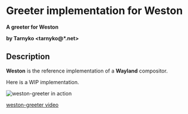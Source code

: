 Greeter implementation for Weston
=================================

<strong>A greeter for Weston

by Tarnyko <tarnyko@*.net></strong>


## Description

 <strong>Weston</strong> is the reference implementation of a <strong>Wayland</strong> compositor.

 Here is a WIP implementation.

![weston-greeter in action](http://www.tarnyko.net/repo/weston-greeter.png)

[weston-greeter video](http://www.youtube.com/watch?v=_osbewsB6IQ)
